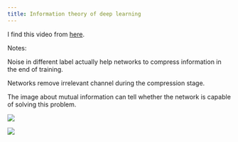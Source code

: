 ```yaml
---
title: Information theory of deep learning
---
```


I find this video from [here][1].

Notes:

Noise in different label actually help networks to compress information in the end of training.

Networks remove irrelevant channel during the compression stage.

The image about mutual information can tell whether the network is capable of solving this problem.

![][2]

![][3]


  [1]: https://www.quantamagazine.org/new-theory-cracks-open-the-black-box-of-deep-learning-20170921/
  [2]: ./images/1506073437704.jpg
  [3]: ./images/1506073989442.jpg